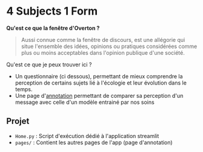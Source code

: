 # 4 Subjects 1 Form

**Qu'est ce que la fenêtre d'Overton ?**

> Aussi connue comme la fenêtre de discours, est une allégorie qui situe l'ensemble des idées, opinions ou pratiques considérées comme plus ou moins acceptables dans l'opinion publique d'une société. 

Qu'est ce que je peux trouver ici ?
- Un questionnaire (ci dessous), permettant de mieux comprendre la perception de certains sujets lié à l'écologie et leur évolution dans le temps.
- Une page d'[annotation](https://share.streamlit.io/matfrancois/4subjectsform/main/Home.py/Annotation) permettant de comparer sa perception d'un message avec celle d'un modèle entrainé par nos soins

## Projet

- `Home.py` : Script d'exécution dédié à l'application streamlit
- `pages/` : Contient les autres pages de l'app (page d'annotation)
